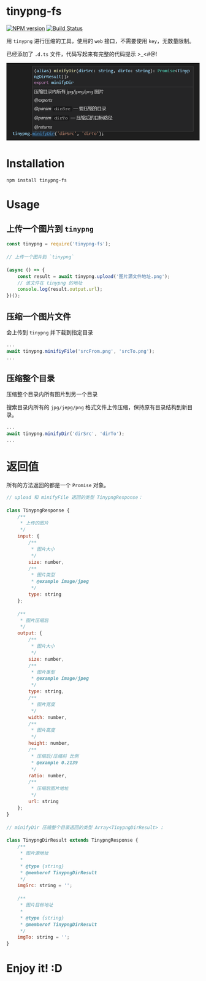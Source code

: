 # tinypng-fs

[![NPM version](https://img.shields.io/npm/v/tinypng-fs.svg)](https://www.npmjs.com/package/tinypng-fs) [![Build Status](https://travis-ci.org/shalldie/tinypng-fs.svg?branch=master)](https://travis-ci.org/shalldie/tinypng-fs)

用 `tinypng` 进行压缩的工具，使用的 `web` 接口，不需要使用 `key`，无数量限制。

已经添加了 `.d.ts` 文件，代码写起来有完整的代码提示 >\_<#@!

![minifyDir.png](minifyDir.png)

# Installation

    npm install tinypng-fs

# Usage

## 上传一个图片到 `tinypng`

```js
const tinypng = require('tinypng-fs');

// 上传一个图片到 `tinypng`

(async () => {
    const result = await tinypng.upload('图片源文件地址.png');
    // 该文件在 tinypng 的地址
    console.log(result.output.url);
})();
```

## 压缩一个图片文件

会上传到 `tinypng` 并下载到指定目录

```js
...
await tinypng.minifiyFile('srcFrom.png', 'srcTo.png');
...
```

## 压缩整个目录

压缩整个目录内所有图片到另一个目录

搜索目录内所有的 `jpg/jepg/png` 格式文件上传压缩，保持原有目录结构到新目录。

```js
...
await tinypng.minifyDir('dirSrc', 'dirTo');
...
```

# 返回值

所有的方法返回的都是一个 `Promise` 对象。

```js
// upload 和 minifyFile 返回的类型 TinypngResponse：

class TinypngResponse {
    /**
     * 上传的图片
     */
    input: {
        /**
         * 图片大小
         */
        size: number,
        /**
         * 图片类型
         * @example image/jpeg
         */
        type: string
    };

    /**
     * 图片压缩后
     */
    output: {
        /**
         * 图片大小
         */
        size: number,
        /**
         * 图片类型
         * @example image/jpeg
         */
        type: string,
        /**
         * 图片宽度
         */
        width: number,
        /**
         * 图片高度
         */
        height: number,
        /**
         * 压缩后/压缩前 比例
         * @example 0.2139
         */
        ratio: number,
        /**
         * 压缩后图片地址
         */
        url: string
    };
}

// minifyDir 压缩整个目录返回的类型 Array<TinypngDirResult> :

class TinypngDirResult extends TinypngResponse {
    /**
     * 图片源地址
     *
     * @type {string}
     * @memberof TinypngDirResult
     */
    imgSrc: string = '';

    /**
     * 图片目标地址
     *
     * @type {string}
     * @memberof TinypngDirResult
     */
    imgTo: string = '';
}
```

# Enjoy it! :D
